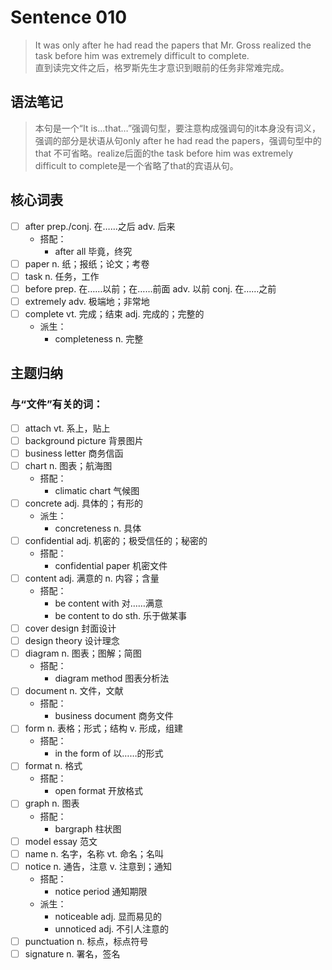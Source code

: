 # Sentence 010

> It was only after he had read the papers that Mr. Gross realized the task before him was extremely difficult to complete.  
> 直到读完文件之后，格罗斯先生才意识到眼前的任务非常难完成。

## 语法笔记
> 本句是一个“It is…that…”强调句型，要注意构成强调句的it本身没有词义，强调的部分是状语从句only after he had read the papers，强调句型中的that 不可省略。realize后面的the task before him was extremely difficult to complete是一个省略了that的宾语从句。

## 核心词表

- [ ] after prep./conj. 在……之后 adv. 后来
  - 搭配：
    - after all 毕竟，终究
- [ ] paper n. 纸；报纸；论文；考卷
- [ ] task n. 任务，工作
- [ ] before prep. 在……以前；在……前面 adv. 以前 conj. 在……之前
- [ ] extremely adv. 极端地；非常地
- [ ] complete vt. 完成；结束 adj. 完成的；完整的
  - 派生：
    - completeness n. 完整

## 主题归纳

### 与“文件”有关的词：

- [ ] attach vt. 系上，贴上
- [ ] background picture 背景图片
- [ ] business letter 商务信函
- [ ] chart n. 图表；航海图
  - 搭配：
    - climatic chart 气候图
- [ ] concrete adj. 具体的；有形的
  - 派生：
    - concreteness n. 具体
- [ ] confidential adj. 机密的；极受信任的；秘密的
  - 搭配：
    - confidential paper 机密文件
- [ ] content adj. 满意的 n. 内容；含量
  - 搭配：
    - be content with 对……满意
    - be content to do sth. 乐于做某事
- [ ] cover design 封面设计
- [ ] design theory 设计理念
- [ ] diagram n. 图表；图解；简图
  - 搭配：
    - diagram method 图表分析法
- [ ] document n. 文件，文献
  - 搭配：
    - business document 商务文件
- [ ] form n. 表格；形式；结构 v. 形成，组建
  - 搭配：
    - in the form of 以……的形式
- [ ] format n. 格式
  - 搭配：
    - open format 开放格式
- [ ] graph n. 图表
  - 搭配：
    - bargraph 柱状图
- [ ] model essay 范文
- [ ] name n. 名字，名称 vt. 命名；名叫
- [ ] notice n. 通告，注意 v. 注意到；通知
  - 搭配：
    - notice period 通知期限
  - 派生：
    - noticeable adj. 显而易见的
    - unnoticed adj. 不引人注意的
- [ ] punctuation n. 标点，标点符号
- [ ] signature n. 署名，签名